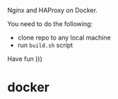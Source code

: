 Nginx and HAProxy on Docker.

You need to do the following:
- clone repo to any local machine
- run `build.sh` script

Have fun )))

# docker
